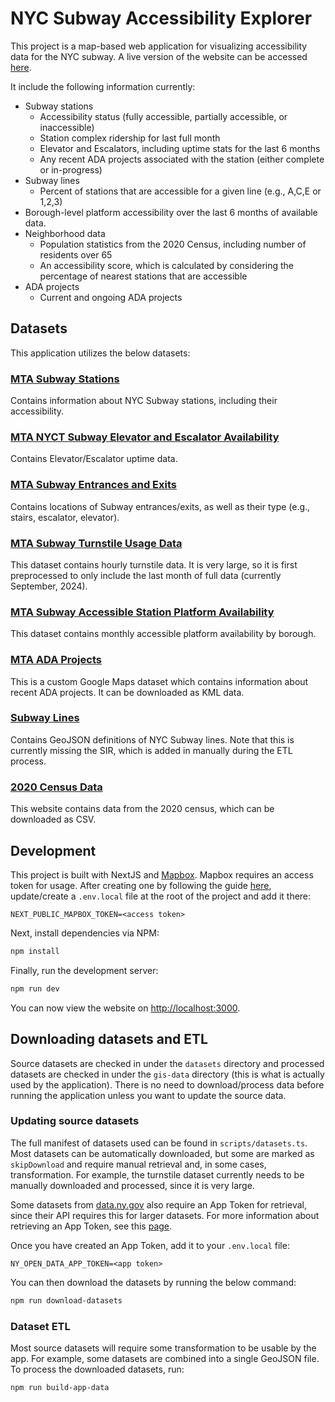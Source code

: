 # NYC Subway Accessibility Explorer

This project is a map-based web application for visualizing accessibility data for the NYC subway. A live version of the website can be accessed [here](https://nyc-subway-accessibility-explorer.vercel.app/).

It include the following information currently:

- Subway stations
  - Accessibility status (fully accessible, partially accessible, or inaccessible)
  - Station complex ridership for last full month
  - Elevator and Escalators, including uptime stats for the last 6 months
  - Any recent ADA projects associated with the station (either complete or in-progress)
- Subway lines
  - Percent of stations that are accessible for a given line (e.g., A,C,E or 1,2,3)
- Borough-level platform accessibility over the last 6 months of available data.
- Neighborhood data
  - Population statistics from the 2020 Census, including number of residents over 65
  - An accessibility score, which is calculated by considering the percentage of nearest stations that are accessible
- ADA projects
  - Current and ongoing ADA projects

## Datasets

This application utilizes the below datasets:

### [MTA Subway Stations](https://data.ny.gov/Transportation/MTA-Subway-Stations/39hk-dx4f/about_data)

Contains information about NYC Subway stations, including their accessibility.

### [MTA NYCT Subway Elevator and Escalator Availability](https://data.ny.gov/Transportation/MTA-NYCT-Subway-Elevator-and-Escalator-Availabilit/rc78-7x78/about_data)

Contains Elevator/Escalator uptime data.

### [MTA Subway Entrances and Exits](https://data.ny.gov/Transportation/MTA-Subway-Entrances-and-Exits-2024/i9wp-a4ja/about_data)

Contains locations of Subway entrances/exits, as well as their type (e.g., stairs, escalator, elevator).

### [MTA Subway Turnstile Usage Data](https://data.ny.gov/Transportation/MTA-Subway-Hourly-Ridership-Beginning-July-2020/wujg-7c2s/about_data)

This dataset contains hourly turnstile data. It is very large, so it is first preprocessed to only include the last month of full data (currently September, 2024).

### [MTA Subway Accessible Station Platform Availability](https://data.ny.gov/Transportation/MTA-Subway-Accessible-Station-Platform-Availabilit/thh2-syn7/about_data)

This dataset contains monthly accessible platform availability by borough.

### [MTA ADA Projects](https://www.google.com/maps/d/viewer?mid=1KyAOi9J92POQ7c_v-471XlbLvrOmIDQ&femb=1&ll=40.71178088520193%2C-73.99431625&z=11)

This is a custom Google Maps dataset which contains information about recent ADA projects. It can be downloaded as KML data.

### [Subway Lines](https://data.cityofnewyork.us/Transportation/Subway-Lines/3qz8-muuu)

Contains GeoJSON definitions of NYC Subway lines. Note that this is currently missing the SIR, which is added in manually during the ETL process.

### [2020 Census Data](https://www.nyc.gov/site/planning/planning-level/nyc-population/2020-census.page)

This website contains data from the 2020 census, which can be downloaded as CSV.

## Development

This project is built with NextJS and [Mapbox](https://www.mapbox.com/). Mapbox requires an access token for usage. After creating one by following the guide [here](https://docs.mapbox.com/help/getting-started/access-tokens/), update/create a `.env.local` file at the root of the project and add it there:

```
NEXT_PUBLIC_MAPBOX_TOKEN=<access token>
```

Next, install dependencies via NPM:

```bash
npm install
```

Finally, run the development server:

```bash
npm run dev
```

You can now view the website on [http://localhost:3000](http://localhost:3000).

## Downloading datasets and ETL

Source datasets are checked in under the `datasets` directory and processed datasets are checked in under the `gis-data` directory (this is what is actually used by the application). There is no need to download/process data before running the application unless you want to update the source data.

### Updating source datasets

The full manifest of datasets used can be found in `scripts/datasets.ts`. Most datasets can be automatically downloaded, but some are marked as `skipDownload` and require manual retrieval and, in some cases, transformation. For example, the turnstile dataset currently needs to be manually downloaded and processed, since it is very large.

Some datasets from [data.ny.gov](https://data.ny.gov/) also require an App Token for retrieval, since their API requires this for larger datasets. For more information about retrieving an App Token, see this [page](https://dev.socrata.com/foundry/data.ny.gov/39hk-dx4f).

Once you have created an App Token, add it to your `.env.local` file:

```
NY_OPEN_DATA_APP_TOKEN=<app token>
```

You can then download the datasets by running the below command:

```bash
npm run download-datasets
```

### Dataset ETL

Most source datasets will require some transformation to be usable by the app. For example, some datasets are combined into a single GeoJSON file. To process the downloaded datasets, run:

```bash
npm run build-app-data
```
